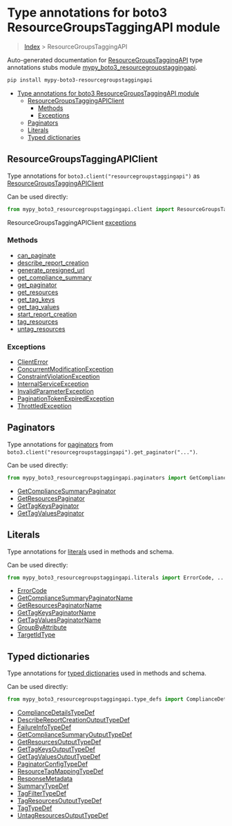 # Type annotations for boto3 ResourceGroupsTaggingAPI module

> [Index](../README.md) > ResourceGroupsTaggingAPI

Auto-generated documentation for
[ResourceGroupsTaggingAPI](https://boto3.amazonaws.com/v1/documentation/api/latest/reference/services/resourcegroupstaggingapi.html#ResourceGroupsTaggingAPI)
type annotations stubs module
[mypy_boto3_resourcegroupstaggingapi](https://pypi.org/project/mypy-boto3-resourcegroupstaggingapi/).

```bash
pip install mypy-boto3-resourcegroupstaggingapi
```

- [Type annotations for boto3 ResourceGroupsTaggingAPI module](#type-annotations-for-boto3-resourcegroupstaggingapi-module)
  - [ResourceGroupsTaggingAPIClient](#resourcegroupstaggingapiclient)
    - [Methods](#methods)
    - [Exceptions](#exceptions)
  - [Paginators](#paginators)
  - [Literals](#literals)
  - [Typed dictionaries](#typed-dictionaries)

## ResourceGroupsTaggingAPIClient

Type annotations for `boto3.client("resourcegroupstaggingapi")` as
[ResourceGroupsTaggingAPIClient](./client.md)

Can be used directly:

```python
from mypy_boto3_resourcegroupstaggingapi.client import ResourceGroupsTaggingAPIClient
```

ResourceGroupsTaggingAPIClient [exceptions](./client.md#exceptions)

### Methods

- [can_paginate](./client.md#can-paginate)
- [describe_report_creation](./client.md#describe-report-creation)
- [generate_presigned_url](./client.md#generate-presigned-url)
- [get_compliance_summary](./client.md#get-compliance-summary)
- [get_paginator](./client.md#get-paginator)
- [get_resources](./client.md#get-resources)
- [get_tag_keys](./client.md#get-tag-keys)
- [get_tag_values](./client.md#get-tag-values)
- [start_report_creation](./client.md#start-report-creation)
- [tag_resources](./client.md#tag-resources)
- [untag_resources](./client.md#untag-resources)

### Exceptions

- [ClientError](./client.md#clienterror)
- [ConcurrentModificationException](./client.md#concurrentmodificationexception)
- [ConstraintViolationException](./client.md#constraintviolationexception)
- [InternalServiceException](./client.md#internalserviceexception)
- [InvalidParameterException](./client.md#invalidparameterexception)
- [PaginationTokenExpiredException](./client.md#paginationtokenexpiredexception)
- [ThrottledException](./client.md#throttledexception)

## Paginators

Type annotations for [paginators](./paginators.md) from
`boto3.client("resourcegroupstaggingapi").get_paginator("...")`.

Can be used directly:

```python
from mypy_boto3_resourcegroupstaggingapi.paginators import GetComplianceSummaryPaginator, ...
```

- [GetComplianceSummaryPaginator](./paginators.md#getcompliancesummarypaginator)
- [GetResourcesPaginator](./paginators.md#getresourcespaginator)
- [GetTagKeysPaginator](./paginators.md#gettagkeyspaginator)
- [GetTagValuesPaginator](./paginators.md#gettagvaluespaginator)

## Literals

Type annotations for [literals](./literals.md) used in methods and schema.

Can be used directly:

```python
from mypy_boto3_resourcegroupstaggingapi.literals import ErrorCode, ...
```

- [ErrorCode](./literals.md#errorcode)
- [GetComplianceSummaryPaginatorName](./literals.md#getcompliancesummarypaginatorname)
- [GetResourcesPaginatorName](./literals.md#getresourcespaginatorname)
- [GetTagKeysPaginatorName](./literals.md#gettagkeyspaginatorname)
- [GetTagValuesPaginatorName](./literals.md#gettagvaluespaginatorname)
- [GroupByAttribute](./literals.md#groupbyattribute)
- [TargetIdType](./literals.md#targetidtype)

## Typed dictionaries

Type annotations for [typed dictionaries](./type_defs.md) used in methods and
schema.

Can be used directly:

```python
from mypy_boto3_resourcegroupstaggingapi.type_defs import ComplianceDetailsTypeDef, ...
```

- [ComplianceDetailsTypeDef](./type_defs.md#compliancedetailstypedef)
- [DescribeReportCreationOutputTypeDef](./type_defs.md#describereportcreationoutputtypedef)
- [FailureInfoTypeDef](./type_defs.md#failureinfotypedef)
- [GetComplianceSummaryOutputTypeDef](./type_defs.md#getcompliancesummaryoutputtypedef)
- [GetResourcesOutputTypeDef](./type_defs.md#getresourcesoutputtypedef)
- [GetTagKeysOutputTypeDef](./type_defs.md#gettagkeysoutputtypedef)
- [GetTagValuesOutputTypeDef](./type_defs.md#gettagvaluesoutputtypedef)
- [PaginatorConfigTypeDef](./type_defs.md#paginatorconfigtypedef)
- [ResourceTagMappingTypeDef](./type_defs.md#resourcetagmappingtypedef)
- [ResponseMetadata](./type_defs.md#responsemetadata)
- [SummaryTypeDef](./type_defs.md#summarytypedef)
- [TagFilterTypeDef](./type_defs.md#tagfiltertypedef)
- [TagResourcesOutputTypeDef](./type_defs.md#tagresourcesoutputtypedef)
- [TagTypeDef](./type_defs.md#tagtypedef)
- [UntagResourcesOutputTypeDef](./type_defs.md#untagresourcesoutputtypedef)
